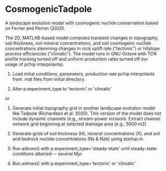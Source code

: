 # CosmogenicTadpole
A landscape evolution model with cosmogenic nuclide conservation based on Ferrier and Perron (2020).

The 2D, MATLAB-based model computes transient changes in topography, soil thickness, soil mineral concentrations, and soil cosmogenic nuclide concentrations stemming
changes in rock uplift rate ("tectonic") or hillslope process efficiencies ("climatic"). The model runs in GNU Octave with TCN profile tracking turned off and uniform production rates turned off (no usage of pchip interpolants). 

1) Load initial conditions, parameters, production rate pchip interpolants from .mat files from initial directory.

2) Alter p.experiment_type to 'tectonic' or 'climatic'

or

1) Generate initial topography grid in another landscape evolution model like Tadpole (Richardson et al. 2020). This version of the model does not include dynamic
channels (e.g., stream-power incision). Extract channel network grid beginning at selected drainage area (e.g., 5000 m2).

2) Generate grids of soil thickness (H), mineral concentrations (X), and soil and bedrock nuclide concentrations (Ns & Nzb) using startup.m. 

3) Run admwx() with p.experiment_type='steady-state' until steady-state conditions attained -- several Myr

4) Run admwx() with p.experiment_type='tectonic' or 'climatic'
